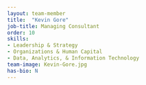 ```yaml
---
layout: team-member
title:  "Kevin Gore"
job-title: Managing Consultant
order: 10
skills:
- Leadership & Strategy
- Organizations & Human Capital
- Data, Analytics, & Information Technology
team-image: Kevin-Gore.jpg
has-bio: N
---
```

